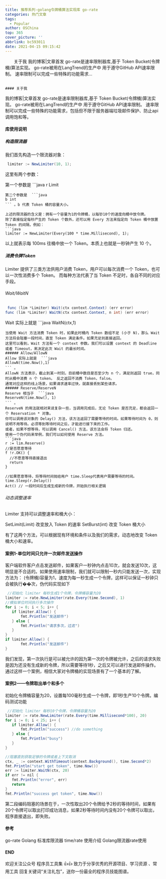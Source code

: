 ```yaml
---
title: 推荐系列-golang令牌桶算法实现库 go-rate
categories: 热门文章
tags:
  - Popular
author: OSChina
top: 365
cover_picture: ''
abbrlink: bc593011
date: 2021-04-15 09:15:42
---
```


&emsp;&emsp;关于我 我的博客|文章首发 go-rate是速率限制器库,基于 Token Bucket(令牌桶)算法实现。 go-rate被用在LangTrend的生产中 用于遵守GitHub API速率限制。 速率限制可以完成一些特殊的功能需求...
<!-- more -->

                                                                                                                                                                                        #### 关于我 
我的博客|文章首发 
go-rate是速率限制器库,基于 Token Bucket(令牌桶)算法实现。 go-rate被用在LangTrend的生产中 用于遵守GitHub API速率限制。 
速率限制可以完成一些特殊的功能需求，包括但不限于服务器端垃圾邮件保护、防止api调用饱和等。 
#### 库使用说明 
##### 构造限流器 
我们首先构造一个限流器对象： 
 ```java 
  limiter := NewLimiter(10, 1);

  ```  
这里有两个参数： 
 
 第一个参数是  ```java 
  r Limit
  ``` 。代表每秒可以向 Token 桶中产生多少 token。Limit 实际上是 float64 的别名。 
 第二个参数是  ```java 
  b int
  ``` 。b 代表 Token 桶的容量大小。 
 
上述的限流器的含义是：拥有一个容量为1的令牌桶，以每钞10个的速度向桶中放令牌。 
除了直接指定每秒产生的 Token 个数外，还可以用 Every 方法来指定向 Token 桶中放置 Token 的间隔，例如： 
 ```java 
  limiter := NewLimiter(Every(100 * time.Millisecond), 1);

  ```  
以上就表示每 100ms 往桶中放一个 Token。本质上也就是一秒钟产生 10 个。 
##### 消费令牌Token 
Limiter 提供了三类方法供用户消费 Token，用户可以每次消费一个 Token，也可以一次性消费多个 Token。 而每种方法代表了当 Token 不足时，各自不同的对应手段。 
###### Wait/WaitN 
 ```java 
  func (lim *Limiter) Wait(ctx context.Context) (err error)
func (lim *Limiter) WaitN(ctx context.Context, n int) (err error)

  ```  
Wait 实际上就是  ```java 
  WaitN(ctx,1)
  ``` 。 
当使用 Wait 方法消费 Token 时，如果此时桶内 Token 数组不足 (小于 N)，那么 Wait 方法将会阻塞一段时间，直至 Token 满足条件。如果充足则直接返回。 
这里可以看到，Wait 方法有一个 context 参数。我们可以设置 context 的 Deadline 或者 Timeout，来决定此次 Wait 的最长时间。 
###### Allow/AllowN 
Allow 实际上就是  ```java 
  AllowN(time.Now(),1)
  ``` 。 
AllowN 方法表示，截止到某一时刻，目前桶中数目是否至少为 n 个，满足则返回 true，同时从桶中消费 n 个 token。 反之返回不消费 Token，false。 
通常对应这样的线上场景，如果请求速率过快，就直接丢到某些请求。 
###### Reserve/ReserveN 
Reserve 相当于  ```java 
  ReserveN(time.Now(), 1)
  ``` 。 
ReserveN 的用法就相对来说复杂一些，当调用完成后，无论 Token 是否充足，都会返回一个 Reservation * 对象。 
你可以调用该对象的 Delay() 方法，该方法返回了需要等待的时间。如果等待时间为 0，则说明不用等待。必须等到等待时间之后，才能进行接下来的工作。 
或者，如果不想等待，可以调用 Cancel() 方法，该方法会将 Token 归还。 
使用一个伪代码来举例，我们可以如何使用 Reserve 方法。 
 ```java 
  r := lim.Reserve()
//是否愿意等待
f !r.OK() {
    //不愿意等待直接退出
    return
}

//如果愿意等待，将等待时间抛给用户 time.Sleep代表用户需要等待的时间。
time.Sleep(r.Delay())
Act() // 一段时间后生成生成新的令牌，开始执行相关逻辑

  ```  
###### 动态调整速率 
Limiter 支持可以调整速率和桶大小： 
 
 SetLimit(Limit) 改变放入 Token 的速率 
 SetBurst(int) 改变 Token 桶大小 
 
有了这两个方法，可以根据现有环境和条件以及我们的需求，动态地改变 Token 桶大小和速率。 
#### 案例1-单位时间只允许一次邮件发送操作 
客户端软件客户点击发送邮件，如果客户一秒钟内点击10次，就会发送10次，这明显是不合适的。如果使用速率限制，我们就可以限制一秒内只能发送一次，实现方法为： 
(令牌桶)容量为1，速度为每一秒生成一个令牌，这样可以保证一秒钟只会被执行��次，伪代码实现如下 
 ```java 
  //初始化 limiter 每秒生成1个令牌，令牌桶容量为20
limiter := rate.NewLimiter(rate.Every(time.Second), 1)
//模拟单位时间执行多次操作
for i := 0; i < 5; i++ {
	if limiter.Allow() {
		fmt.Println("发送邮件")
	} else {
		fmt.Println("请求多次，过滤")
	}
}
if limiter.Allow() {
		fmt.Println("发送邮件")
}

  ```  
 
我们发现，第一次执行是可以被允许的因为第一次的令牌被允许，之后的请求失败是因为还没有生成新的令牌，所以需要等待1秒，之后又可以进行发送邮件操作。 
通过这样一个案例，相信大家对令牌桶的实现场景有了一个基本的了解。 
#### 案例2——令牌取出单个和多个 
初始化令牌桶容量为20，设置每100毫秒生成一个令牌，即1秒生产10个令牌。编码测试功能 
 ```java 
  //初始化 limiter 每秒10个令牌，令牌桶容量为20
limiter := rate.NewLimiter(rate.Every(time.Millisecond*100), 20)
for i := 0; i < 25; i++ {
	if limiter.Allow() {
		fmt.Println("success") //do something
	} else {
		fmt.Println("busy")
	}
}

//阻塞直到获取足够的令牌或者上下文取消
ctx, _ := context.WithTimeout(context.Background(), time.Second*2)
fmt.Println("start get token", time.Now())
err := limiter.WaitN(ctx, 20)
if err != nil {
	fmt.Println("error", err)
	return
}
fmt.Println("success get token", time.Now())

  ```  
第二段编码阻塞的场景在于，一次性取出20个令牌给予2秒的等待时间，如果有20个令牌可以取出打印成功消息，如果2秒等待时间内没有20个令牌可以取出，程序直接退出，即失败。 
#### 参考 
go-rate 
Golang 标准库限流器 time/rate 使用介绍 
Golang限流器rate使用 
#### END 
欢迎关注公众号 程序员工具集 👍👍 致力于分享优秀的开源项目、学习资源 、常用工具 
回复关键词“关注礼包”，送你一份最全的程序员技能图谱。
                                        